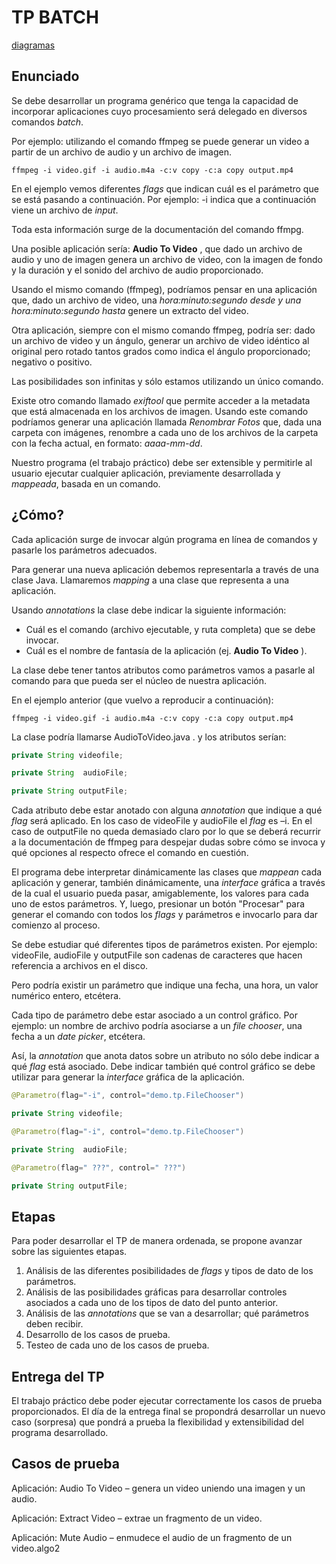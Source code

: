 # **TP BATCH**

[diagramas](https://www.lucidchart.com/invitations/accept/be08420c-9d4f-4ae0-8f63-8df0abfdd625)

## Enunciado

Se debe desarrollar un programa genérico que tenga la capacidad de incorporar aplicaciones cuyo procesamiento será delegado en diversos comandos *batch*.

Por ejemplo: utilizando el comando ffmpeg se puede generar un video a partir de un archivo de audio y un archivo de imagen.

`ffmpeg -i video.gif -i audio.m4a -c:v copy -c:a copy output.mp4`

En el ejemplo vemos diferentes *flags* que indican cuál es el parámetro que se está pasando a continuación. Por ejemplo: -i indica que a continuación viene un archivo de *input*.

Toda esta información surge de la documentación del comando ffmpg.

Una posible aplicación sería: **Audio To Video** , que dado un archivo de audio y uno de imagen genera un archivo de video, con la imagen de fondo y la duración y el sonido del archivo de audio proporcionado.

Usando el mismo comando (ffmpeg), podríamos pensar en una aplicación que, dado un archivo de video, una *hora:minuto:segundo desde y una hora:minuto:segundo hasta* genere un extracto del video.

Otra aplicación, siempre con el mismo comando ffmpeg, podría ser: dado un archivo de video y un ángulo, generar un archivo de video idéntico al original pero rotado tantos grados como indica el ángulo proporcionado; negativo o positivo.

Las posibilidades son infinitas y sólo estamos utilizando un único comando.

Existe otro comando llamado *exiftool* que permite acceder a la metadata que está almacenada en los archivos de imagen. Usando este comando podríamos generar una aplicación llamada *Renombrar Fotos* que, dada una carpeta con imágenes, renombre a cada uno de los archivos de la carpeta con la fecha actual, en formato: *aaaa-mm-dd*.

Nuestro programa (el trabajo práctico) debe ser extensible y permitirle al usuario ejecutar cualquier aplicación, previamente desarrollada y *mappeada*, basada en un comando.

## ¿Cómo?

Cada aplicación surge de invocar algún programa en línea de comandos  y pasarle los parámetros adecuados.

Para generar una nueva aplicación debemos representarla a través de una clase Java. Llamaremos *mapping* a una clase que representa a una aplicación.

Usando *annotations* la clase debe indicar la siguiente información:

-   Cuál es el comando (archivo ejecutable, y ruta completa) que se debe invocar.
-   Cuál es el nombre de fantasía de la aplicación (ej. **Audio To Video** ).

La clase debe tener tantos atributos como parámetros vamos a pasarle al comando para que pueda ser el núcleo de nuestra aplicación.

En el ejemplo anterior (que vuelvo a reproducir a continuación):

`ffmpeg -i video.gif -i audio.m4a -c:v copy -c:a copy output.mp4`

La clase podría llamarse AudioToVideo.java . y los atributos serían:

```java
private String videofile;

private String  audioFile;

private String outputFile;
```

Cada atributo debe estar anotado con alguna *annotation* que indique a qué *flag* será aplicado. En los caso de videoFile y audioFile el *flag* es –i. En el caso de outputFile no queda demasiado claro por lo que se deberá recurrir a la documentación de ffmpeg para despejar dudas sobre cómo se invoca y qué opciones al respecto ofrece el comando en cuestión.

El programa debe interpretar dinámicamente las clases que *mappean* cada aplicación y generar, también  dinámicamente, una *interface* gráfica a través de la cual el usuario pueda pasar, amigablemente, los valores para cada uno de estos parámetros. Y, luego, presionar un botón "Procesar" para generar el comando con todos los *flags* y parámetros e invocarlo para dar comienzo al proceso.

Se debe estudiar qué diferentes tipos de parámetros existen. Por ejemplo: videoFile, audioFile y outputFile son cadenas de caracteres que hacen referencia a archivos en el disco.

Pero podría existir un parámetro que indique una fecha, una hora, un valor numérico entero, etcétera.

Cada tipo de parámetro debe estar asociado a un control gráfico. Por ejemplo: un nombre de archivo podría asociarse a un *file chooser*,  una fecha a un *date picker*, etcétera.

Así, la *annotation* que anota datos sobre un atributo no sólo debe indicar a qué *flag* está asociado. Debe indicar también qué control gráfico se debe utilizar para generar la *interface* gráfica de la aplicación.

```java
@Parametro(flag="-i", control="demo.tp.FileChooser")

private String videofile;

@Parametro(flag="-i", control="demo.tp.FileChooser")

private String  audioFile;

@Parametro(flag=" ???", control=" ???")

private String outputFile;
```

## Etapas

Para poder desarrollar el TP de manera ordenada, se propone avanzar sobre las siguientes etapas.

1.  Análisis de las diferentes posibilidades de *flags* y tipos de dato de los parámetros.
2.  Análisis de las posibilidades gráficas para desarrollar controles asociados a cada uno de los tipos de dato del punto anterior.
3.  Análisis de las *annotations* que se van a desarrollar; qué parámetros deben recibir.
4.  Desarrollo de los casos de prueba.
5.  Testeo de cada uno de los casos de prueba.

## Entrega del TP

El trabajo práctico debe poder ejecutar correctamente los casos de prueba proporcionados. El día de la entrega final se propondrá desarrollar un nuevo caso (sorpresa) que pondrá a prueba la flexibilidad y extensibilidad del programa desarrollado.

## Casos de prueba

Aplicación: Audio To Video – genera un video uniendo una imagen y un audio.

Aplicación: Extract Video – extrae un fragmento de un video.

Aplicación: Mute Audio – enmudece el audio de un fragmento de un video.algo2
